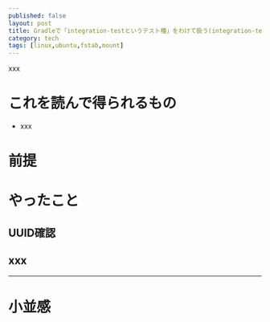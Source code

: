 ```yaml
---
published: false
layout: post
title: Gradleで「integration-testというテスト種」をわけて扱う(integration-test-plugin)
category: tech
tags: [linux,ubuntu,fstab,mount]
---
```


xxx

# これを読んで得られるもの

- xxx

# 前提


# やったこと

## UUID確認

## xxx

---

# 小並感
